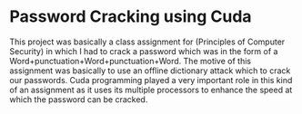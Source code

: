 # Password Cracking using Cuda

This project was basically a class assignment for (Principles of Computer Security) in which I had to crack a password which was in the form of a Word+punctuation+Word+punctuation+Word. The motive of this assignment was basically to use an offline dictionary attack which to crack our passwords. 
Cuda programming played a very important role in this kind of an assignment as it uses its multiple processors to enhance the speed at which the password can be cracked. 
